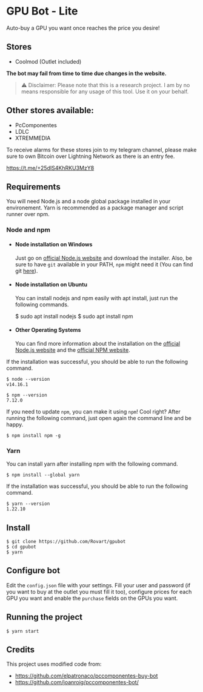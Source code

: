 # GPU Bot - Lite

Auto-buy a GPU you want once reaches the price you desire!

## Stores

- Coolmod (Outlet included)


**The bot may fail from time to time due changes in the website.**

> ⚠️ Disclaimer: Please note that this is a research project. I am by no means responsible for any usage of this tool. Use it on your behalf.

## Other stores available:

- PcComponentes
- LDLC
- XTREMMEDIA

To receive alarms for these stores join to my telegram channel, please make sure to own Bitcoin over Lightning Network as there is an entry fee.

https://t.me/+25dIS4KhRKU3MzY8

## Requirements

You will need Node.js and a node global package installed in your environement. Yarn is recommended as a package manager and script runner over npm.

### Node and npm

- #### Node installation on Windows

  Just go on [official Node.js website](https://nodejs.org/) and download the installer.
  Also, be sure to have `git` available in your PATH, `npm` might need it (You can find git [here](https://git-scm.com/)).

- #### Node installation on Ubuntu

  You can install nodejs and npm easily with apt install, just run the following commands.

  $ sudo apt install nodejs
  $ sudo apt install npm

- #### Other Operating Systems

  You can find more information about the installation on the [official Node.js website](https://nodejs.org/) and the [official NPM website](https://npmjs.org/).

If the installation was successful, you should be able to run the following command.

    $ node --version
    v14.16.1

    $ npm --version
    7.12.0

If you need to update `npm`, you can make it using `npm`! Cool right? After running the following command, just open again the command line and be happy.

    $ npm install npm -g

### Yarn

You can install yarn after installing npm with the following command.

    $ npm install --global yarn

If the installation was successful, you should be able to run the following command.

    $ yarn --version
    1.22.10

## Install

    $ git clone https://github.com/Rovart/gpubot
    $ cd gpubot
    $ yarn

## Configure bot

Edit the `config.json` file with your settings. Fill your user and password (if you want to buy at the outlet you must fill it too), configure prices for each GPU you want and enable the `purchase` fields on the GPUs you want.


## Running the project

    $ yarn start

## Credits

This project uses modified code from:
- https://github.com/elpatronaco/pccomponentes-buy-bot
- https://github.com/joanroig/pccomponentes-bot/
